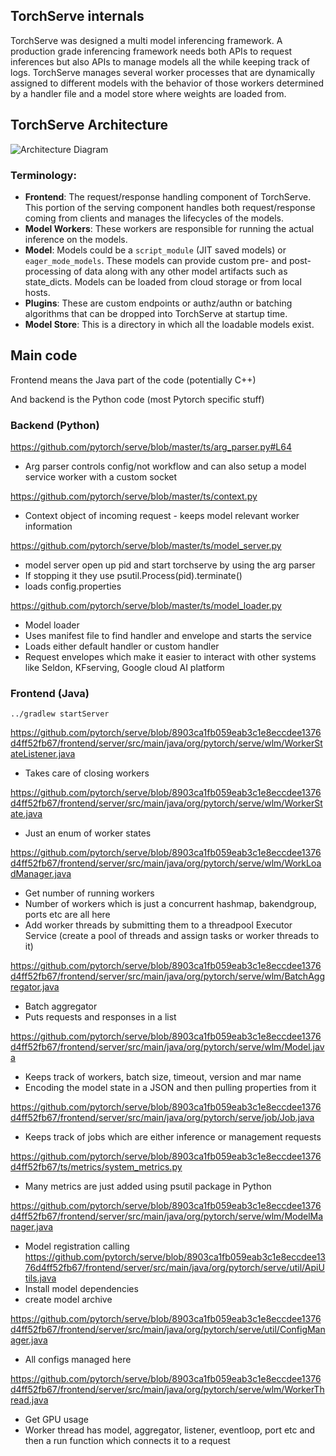 ## TorchServe internals

TorchServe was designed a multi model inferencing framework. A production grade inferencing framework needs both APIs to request inferences but also APIs to manage models all the while keeping track of logs. TorchServe manages several worker processes that are dynamically assigned to different models with the behavior of those workers determined by a handler file and a model store where weights are loaded from. 

## TorchServe Architecture
![Architecture Diagram](https://user-images.githubusercontent.com/880376/83180095-c44cc600-a0d7-11ea-97c1-23abb4cdbe4d.jpg)

### Terminology:
* **Frontend**: The request/response handling component of TorchServe. This portion of the serving component handles both request/response coming from clients and manages the lifecycles of the models.
* **Model Workers**: These workers are responsible for running the actual inference on the models.
* **Model**: Models could be a `script_module` (JIT saved models) or `eager_mode_models`. These models can provide custom pre- and post-processing of data along with any other model artifacts such as state_dicts. Models can be loaded from cloud storage or from local hosts.
* **Plugins**: These are custom endpoints or authz/authn or batching algorithms that can be dropped into TorchServe at startup time.
* **Model Store**: This is a directory in which all the loadable models exist.

## Main code

Frontend means the Java part of the code (potentially C++)

And backend is the Python code (most Pytorch specific stuff)

### Backend (Python)

https://github.com/pytorch/serve/blob/master/ts/arg_parser.py#L64

* Arg parser controls config/not workflow and can also setup a model service worker with a custom socket


https://github.com/pytorch/serve/blob/master/ts/context.py

* Context object of incoming request - keeps model relevant worker information 

https://github.com/pytorch/serve/blob/master/ts/model_server.py

* model server open up pid and start torchserve by using the arg parser
* If stopping it they use psutil.Process(pid).terminate()
* loads config.properties

https://github.com/pytorch/serve/blob/master/ts/model_loader.py

* Model loader
* Uses manifest file to find handler and envelope and starts the service 
* Loads either default handler or custom handler
* Request envelopes which make it easier to interact with other systems like Seldon, KFserving, Google cloud AI platform

### Frontend (Java)


`../gradlew startServer`


https://github.com/pytorch/serve/blob/8903ca1fb059eab3c1e8eccdee1376d4ff52fb67/frontend/server/src/main/java/org/pytorch/serve/wlm/WorkerStateListener.java

* Takes care of closing workers 

https://github.com/pytorch/serve/blob/8903ca1fb059eab3c1e8eccdee1376d4ff52fb67/frontend/server/src/main/java/org/pytorch/serve/wlm/WorkerState.java

* Just an enum of worker states


https://github.com/pytorch/serve/blob/8903ca1fb059eab3c1e8eccdee1376d4ff52fb67/frontend/server/src/main/java/org/pytorch/serve/wlm/WorkLoadManager.java

* Get number of running workers
* Number of workers which is just a concurrent hashmap, bakendgroup, ports etc are all here
* Add worker threads by submitting them to a threadpool Executor Service (create a pool of threads and assign tasks or worker threads to it)


https://github.com/pytorch/serve/blob/8903ca1fb059eab3c1e8eccdee1376d4ff52fb67/frontend/server/src/main/java/org/pytorch/serve/wlm/BatchAggregator.java

* Batch aggregator
* Puts requests and responses in a list


https://github.com/pytorch/serve/blob/8903ca1fb059eab3c1e8eccdee1376d4ff52fb67/frontend/server/src/main/java/org/pytorch/serve/wlm/Model.java

* Keeps track of workers, batch size, timeout, version and mar name
* Encoding the model state in a JSON and then pulling properties from it


https://github.com/pytorch/serve/blob/8903ca1fb059eab3c1e8eccdee1376d4ff52fb67/frontend/server/src/main/java/org/pytorch/serve/job/Job.java

* Keeps track of jobs which are either inference or management requests

https://github.com/pytorch/serve/blob/8903ca1fb059eab3c1e8eccdee1376d4ff52fb67/ts/metrics/system_metrics.py

* Many metrics are just added using psutil package in Python


https://github.com/pytorch/serve/blob/8903ca1fb059eab3c1e8eccdee1376d4ff52fb67/frontend/server/src/main/java/org/pytorch/serve/wlm/ModelManager.java

* Model registration calling https://github.com/pytorch/serve/blob/8903ca1fb059eab3c1e8eccdee1376d4ff52fb67/frontend/server/src/main/java/org/pytorch/serve/util/ApiUtils.java
* Install model dependencies
* create model archive

https://github.com/pytorch/serve/blob/8903ca1fb059eab3c1e8eccdee1376d4ff52fb67/frontend/server/src/main/java/org/pytorch/serve/util/ConfigManager.java

* All configs managed here

https://github.com/pytorch/serve/blob/8903ca1fb059eab3c1e8eccdee1376d4ff52fb67/frontend/server/src/main/java/org/pytorch/serve/wlm/WorkerThread.java

* Get GPU usage
* Worker thread has model, aggregator, listener, eventloop, port etc and then a run function which connects it to a request
